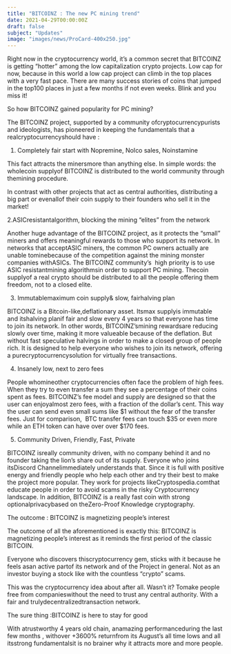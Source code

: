 ```yaml
---
title: "BITCOINZ : The new PC mining trend"
date: 2021-04-29T00:00:00Z
draft: false
subject: "Updates"
image: "images/news/ProCard-400x250.jpg"
---
```


Right now in the cryptocurrency world, it’s a common secret that BITCOINZ is getting “hotter” among the low capitalization crypto projects. Low cap for now, because in this world a low cap project can climb in the top places with a very fast pace. There are many success stories of coins that jumped in the top100 places in just a few months if not even weeks. Blink and you miss it!

So how BITCOINZ gained popularity for PC mining?

The BITCOINZ project, supported by a community ofcryptocurrencypurists and ideologists, has pioneered in keeping the fundamentals that a realcryptocurrencyshould have :

1. Completely fair start with Nopremine, NoIco sales, Noinstamine

This fact attracts the minersmore than anything else. In simple words: the wholecoin supplyof BITCOINZ is distributed to the world community through themining procedure.

In contrast with other projects that act as central authorities, distributing a big part or evenallof their coin supply to their founders who sell it in the market!

2.ASICresistantalgorithm, blocking the mining “elites” from the network

Another huge advantage of the BITCOINZ project, as it protects the “small” miners and offers meaningful rewards to those who support its network. In networks that acceptASIC miners, the common PC owners actually are unable tominebecause of the competition against the mining monster companies withASICs. The BITCOINZ community’s  high priority is to use ASIC resistantmining algorithmsin order to support PC mining. Thecoin supplyof a real crypto should be distributed to all the people offering them freedom, not to a closed elite.

3. Immutablemaximum coin supply& slow, fairhalving plan

BITCOINZ is a Bitcoin-like,deflationary asset. Itsmax supplyis immutable and itshalving planif fair and slow every 4 years so that everyone has time to join its network. In other words, BITCOINZ’smining rewardsare reducing slowly over time, making it more valueable because of the deflation. But without fast speculative halvings in order to make a closed group of people rich. It is designed to help everyone who wishes to join its network, offering a purecryptocurrencysolution for virtually free transactions.

4. Insanely low, next to zero fees

People whomineother cryptocurrencies often face the problem of high fees. When they try to even transfer a sum they see a percentage of their coins spent as fees. BITCOINZ’s fee model and supply are designed so that the user can enjoyalmost zero fees, with a fraction of the dollar’s cent. This way the user can send even small sums like $1 without the fear of the transfer fees. Just for comparison,  BTC transfer fees can touch $35 or even more while an ETH token can have over over $170 fees.

5. Community Driven, Friendly, Fast, Private

BITCOINZ isreally community driven, with no company behind it and no founder taking the lion’s share out of its supply. Everyone who joins itsDiscord Channelimmediately understands that. Since it is full with positive energy and friendly people who help each other and try their best to make the project more popular. They work for projects likeCryptospedia.comthat educate people in order to avoid scams in the risky Cryptocurrency landscape. In addition, BITCOINZ is a really fast coin with strong optionalprivacybased on theZero-Proof Knowledge cryptography.

The outcome : BITCOINZ is magnetizing people’s interest

The outcome of all the aforementioned is exactly this: BITCOINZ is magnetizing people’s interest as it reminds the first period of the classic BITCOIN.

Everyone who discovers thiscryptocurrency gem, sticks with it because he feels asan active partof its network and of the Project in general. Not as an investor buying a stock like with the countless “crypto” scams.

This was the cryptocurrency idea about after all. Wasn’t it? Tomake people free from companieswithout the need to trust any central authority. With a fair and trulydecentralizedtransaction network.

The sure thing :BITCOINZ is here to stay for good

With atrustworthy 4 years old chain, anamazing performanceduring the last few months , withover +3600% returnfrom its August’s all time lows and all itsstrong fundamentalsit is no brainer why it attracts more and more people.

